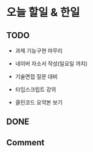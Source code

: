 # 오늘 할일 & 한일

## TODO

- 과제 기능구현 마무리

- 네이버 자소서 작성(일요일 까지)

- 기술면접 질문 대비

- 타입스크립트 강의

- 클린코드 요약본 보기

## DONE

## Comment
